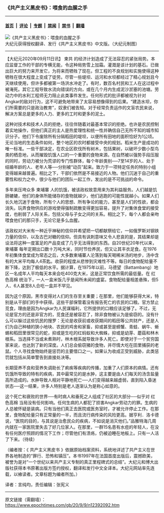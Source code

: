 ### 《共产主义黑皮书》：喂食的血腥之手

---

#### [首页](../../../..?n12392092) &nbsp;|&nbsp; [评论](../../../../../epoch-comment?n12392092) &nbsp;|&nbsp; [专题](../../../../../epoch-special?n12392092) &nbsp;|&nbsp; [禁闻](../../../../../epoch-news?n12392092) &nbsp;|&nbsp; [禁书](../../../../../books?n12392092) &nbsp;|&nbsp; [翻墙](https://github.com/gfw-breaker/nogfw/blob/master/README.md?n12392092)


<div><img alt="《共产主义黑皮书》：喂食的血腥之手" class="attachment-djy_600_400 size-djy_600_400 wp-post-image" src="https://i.epochtimes.com/assets/uploads/2017/12/dcbb5ad1ea37934a168afd29d68d142e-600x400.jpg"/>
<div class="caption">
 大纪元获得授权翻译、发行《共产主义黑皮书》中文版。（大纪元制图）
</div></div><hr/><div class="post_content" id="artbody" itemprop="articleBody">
 <!-- article content begin -->
 <p>
  【大纪元2020年09月11日讯】
  <ok href="https://www.epochtimes.com/gb/tag/%E6%9F%AC%E5%85%B1.html">
   柬共
  </ok>
  的经济计划造成了无法容忍的紧张局势。本应监督工作的干部的专横无能，令这种局势雪上加霜。灌溉是该计划的基石。已做出巨大的努力来开发它，为将来而牺牲了现在。但工程的不良规划和实施使得这种牺牲在很大程度上变成了徒劳。尽管一些堤坝、运河和水坝都经过了精心规划且今天继续使用，但许多都被第一场洪水冲走了。有时，数百名村民和工人在这过程中被淹死。其它工程导致水流向错误的方向，或在几个月内生成泥沙淤塞的池塘。劳动力中的水利工程师无力阻止此类事件发生。任何形式的批评都被视为针对Angkar的敌对行为，这不可避免地带来了太容易想像得到的后果。“建造水坝，你们所需要的只是政治教育”，奴隶们被告知。对于经常负责运作的文盲农民来说，解决方案总是更多的人力、更多的工时和更多的泥土。
 </p>
 <p>
  这种对技术和技术人员的拒绝，往往伴随着对最基本常识的拒绝。也许是农民控制着实地操作，但他们真正的主人是热爱理性和统一性并确信自己无所不知的城市知识分子。他们下令废除所有分隔稻田的堤坝，以便所有田地的面积恰好为1公顷。无论当地的生态条件如何，整个地区的农时都接受中央的规划。稻米生产是成功的唯一标准。一些干部决定，在农业区砍伐所有树木，包括果树，以破坏少数小型鸟类的栖息地，从而摧毁饥饿人口的一个重要的食物来源。在自然被以强势手段压服的同时，劳动力被分为荒谬的专门性群体，每个年龄类别──7至14岁的人、处于结婚年龄的人、老年人等──分别被“动员”起来。致力于一项特定任务的特别小组变得越来越普遍。相比之下，干部们依然是不易接近的人物。他们沉迷于自己的重要性和权力之中，很少与他们的团队一起工作，发出的是不可挑战的命令。
 </p>
 <p>
  多年来压垮众多
  <ok href="https://www.epochtimes.com/gb/tag/%E6%9F%AC%E5%9F%94%E5%AF%A8.html">
   柬埔寨
  </ok>
  人的饥饿，被该政权故意用来为其利益服务。人们越是饥肠辘辘，他们的身体所能储存的食物就越少，他们逃跑的可能性就越小。如果人们长久地沉迷于食物，所有个人的思想、所有争论的能力，甚至是人们的性欲，都会消失。玩弄食物供应的游戏使得强制疏散变得更加容易，提升了对集体食堂的接受度，也削弱了人际关系，包括父母与子女之间的关系。相比之下，每个人都会亲吻喂食他们的那只手，无论它是多么血腥。
 </p>
 <p>
  该政权对大米有一种近乎神秘的信仰并希望把一切都献祭给它，一如俄罗斯对钢铁力量的信仰，以及古巴对糖的信仰。但具有讽刺意味又令人悲哀的是，其结果却是设法将这种一度富足的产品变成了几乎无法得到的东西。自20世纪20年代以来，
  <ok href="https://www.epochtimes.com/gb/tag/%E6%9F%AC%E5%9F%94%E5%AF%A8.html">
   柬埔寨
  </ok>
  每年定期出口数十万吨大米，同时节俭养民，但又让其丰衣足食。在1976年初集体食堂成为常态之后，大多数柬埔寨人沦落到每天喝稀米汤的地步，汤中含有的大米平均每人4茶匙。收获的程度从悲惨到灾难性不等。每日的食物配给量不断下降，达到了极低的水平。据计算，在1975年以前，马德望（Battambang）地区一名成年人平均每天本来会吃400克大米，这是正常饮食所需的最低量。在
  <ok href="https://www.epochtimes.com/gb/tag/%E7%BA%A2%E8%89%B2%E9%AB%98%E6%A3%89.html">
   红色高棉
  </ok>
  统治下，一人一盒米饭几乎是闻所未闻的盛宴。食物配给量相差悬殊，但5人、6人甚至8人合吃一盒并不罕见。
 </p>
 <p>
  因为这个原因，黑市变得对人们的生存至关重要；在那里，他们能够获得大米，特别是从干部们的手中获得。这些干部保管着没有报告死亡的农民的口粮。官方禁止觅食，理由是因为Angkar为人民谋福利，它所提供的口粮应该足够了。不过，无论是官方的还是非官方的，觅食还是被容忍了，除非食物被认为是偷窃的。没有什么可以躲过这些饥民的搜罗：无论是收获前或收获期间的稻田等公共财产，还是人们为自己种植的狭小地块、农民的鸡舍和家畜，抑或甚至是螃蟹、青蛙、蜗牛、蜥蜴和稻田里很常见的蛇，抑或是生吃的红蚂蚁和大蜘蛛，抑或是幼芽、蘑菇和林木根系。当选择不当或未煮熟时，林木根系就导致许多人死亡。即使对于一个贫穷国家来说，也达到了新的深度。人们总会偷窃猪的食物，并尽情大吃在田里捕获的老鼠。个人寻找食物始终是惩罚的主要借口之一。如果认为收成正受到威胁，此类惩罚就包括从简单警告到直接处决等。
 </p>
 <p>
  长期营养不良和营养失调助长了痢疾等疾病的传播，加重了人们原本的病情。还有饥饿所导致的特有的疾病，其中最常见的是水肿，这主要是由人们每天的汤含盐量高所造成的。水肿导致人相对平静地死亡──人们变得越来越虚弱，直到陷入昏迷状态──这一结果，许多人特别是老人逐渐认为是称心如意的。
 </p>
 <p>
  这个死亡和衰败的世界──有时病人和垂死之人组成了社区的大部分──似乎对
  <ok href="https://www.epochtimes.com/gb/tag/%E7%BA%A2%E8%89%B2%E9%AB%98%E6%A3%89.html">
   红色高棉
  </ok>
  当局没有任何影响。任何生病的人都犯了损害Angkar劳动力的罪。生病的人总被怀疑是装病。只有当他们真正去医院或医务室时，才被允许停止工作。在那里，食物配给量只有正常量的一半，而且流行病传染的风险更高。据亨利．洛卡德说，“医院的目的，与其说是治愈民众的疾病，不如说是消灭他们。”品雅特海几周内就在一家医院里失去了好几位家人。在那里，一群15名患有水痘的年轻人，在没有任何医疗照顾的情况下工作；尽管他们有溃疡，仍被迫睡在地板上。只有一人活了下来。（待续）
 </p>
 <p>
  （编者按：《
  <ok href="https://www.epochtimes.com/gb/tag/%E5%85%B1%E4%BA%A7%E4%B8%BB%E4%B9%89%E9%BB%91%E7%9A%AE%E4%B9%A6.html">
   共产主义黑皮书
  </ok>
  》依据原始档案资料，系统地详述了共产主义在世界各地制造的“罪行、恐怖和镇压”。本书1997年在法国首度出版后，震撼欧美，被誉为是对“一个世纪以来共产主义专制的真正里程碑式的总结”。大纪元和博大出版社获得本书原著出版方签约授权，翻译和发行中文全译本。大纪元网站率先连载，以飨读者。文章标题为编者所加。）
 </p>
 <p>
  译者：言纯均，责任编辑：张宪义
 </p>
 <!-- article content end -->
 <div id="below_article_ad">
 </div>
</div>


---

原文链接（需翻墙）：https://www.epochtimes.com/gb/20/9/9/n12392092.htm
